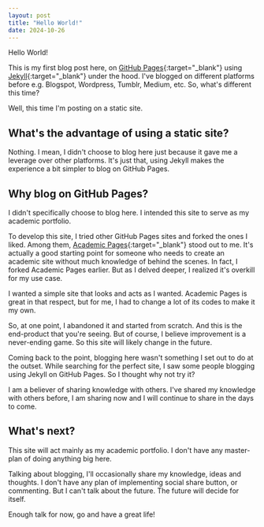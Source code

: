```yaml
---
layout: post
title: "Hello World!"
date: 2024-10-26
---
```


Hello World!

This is my first blog post here, on [GitHub Pages](https://pages.github.com/){:target="_blank"} using [Jekyll](https://jekyllrb.com/){:target="_blank"} under the hood. I've blogged on different platforms before e.g. Blogspot, Wordpress, Tumblr, Medium, etc. So, what's different this time? 

Well, this time I'm posting on a static site. 

## What's the advantage of using a static site?

Nothing. I mean, I didn't choose to blog here just because it gave me a leverage over other platforms. It's just that, using Jekyll makes the experience a bit simpler to blog on GitHub Pages.

## Why blog on GitHub Pages?

I didn't specifically choose to blog here. I intended this site to serve as my academic portfolio. 

To develop this site, I tried other GitHub Pages sites and forked the ones I liked. Among them, [Academic Pages](https://academicpages.github.io/){:target="_blank"} stood out to me. It's actually a good starting point for someone who needs to create an academic site without much knowledge of behind the scenes. In fact, I forked Academic Pages earlier. But as I delved deeper, I realized it's overkill for my use case. 

I wanted a simple site that looks and acts as I wanted. Academic Pages is great in that respect, but for me, I had to change a lot of its codes to make it my own. 

So, at one point, I abandoned it and started from scratch. And this is the end-product that you're seeing. But of course, I believe improvement is a never-ending game. So this site will likely change in the future.

Coming back to the point, blogging here wasn't something I set out to do at the outset. While searching for the perfect site, I saw some people blogging using Jekyll on GitHub Pages. So I thought why not try it? 

I am a believer of sharing knowledge with others. I've shared my knowledge with others before, I am sharing now and I will continue to share in the days to come.

## What's next?

This site will act mainly as my academic portfolio. I don't have any master-plan of doing anything big here. 

Talking about blogging, I'll occasionally share my knowledge, ideas and thoughts. I don't have any plan of implementing social share button, or commenting. But I can't talk about the future. The future will decide for itself.

Enough talk for now, go and have a great life!